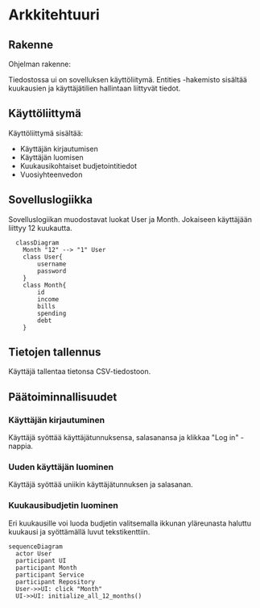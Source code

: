 # Arkkitehtuuri

## Rakenne
Ohjelman rakenne:

Tiedostossa ui on sovelluksen käyttöliitymä. Entities -hakemisto sisältää kuukausien ja käyttäjätilien hallintaan liittyvät tiedot.

## Käyttöliittymä
Käyttöliittymä sisältää:
* Käyttäjän kirjautumisen
* Käyttäjän luomisen
* Kuukausikohtaiset budjetointitiedot
* Vuosiyhteenvedon

## Sovelluslogiikka
Sovelluslogiikan muodostavat luokat User ja Month. Jokaiseen käyttäjään liittyy 12 kuukautta.
```mermaid
  classDiagram
    Month "12" --> "1" User
    class User{
        username
        password
    }
    class Month{
        id
        income
        bills
        spending
        debt
    }
```

## Tietojen tallennus
Käyttäjä tallentaa tietonsa CSV-tiedostoon.

## Päätoiminnallisuudet

### Käyttäjän kirjautuminen
Käyttäjä syöttää käyttäjätunnuksensa, salasanansa ja klikkaa "Log in" -nappia.

### Uuden käyttäjän luominen
Käyttäjä syöttää uniikin käyttäjätunnuksen ja salasanan.

### Kuukausibudjetin luominen
Eri kuukausille voi luoda budjetin valitsemalla ikkunan yläreunasta haluttu kuukausi ja syöttämällä luvut tekstikenttiin.
```mermaid
sequenceDiagram
  actor User
  participant UI
  participant Month
  participant Service
  participant Repository
  User->>UI: click "Month"
  UI->>UI: initialize_all_12_months()
```
